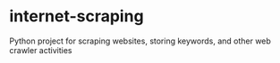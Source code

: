 # internet-scraping
Python project for scraping websites, storing keywords, and other web crawler activities
